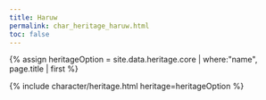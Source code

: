 ```yaml
---
title: Haruw
permalink: char_heritage_haruw.html
toc: false
---
```


{% assign heritageOption = site.data.heritage.core | where:"name", page.title | first %}

{% include character/heritage.html heritage=heritageOption %}

